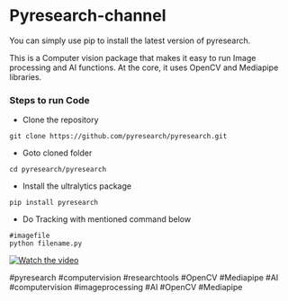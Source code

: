 # Pyresearch-channel

You can simply use pip to install the latest version of pyresearch.

This is a Computer vision package that makes it easy to run Image processing and AI functions. At the core, it uses OpenCV and Mediapipe libraries.



### Steps to run Code

- Clone the repository
```
git clone https://github.com/pyresearch/pyresearch.git
```

- Goto cloned folder
```
cd pyresearch/pyresearch
```

- Install the ultralytics package
```
pip install pyresearch
```

- Do Tracking with mentioned command below
```
#imagefile
python filename.py
```


[![Watch the video](https://img.youtube.com/vi/MSq5QmpsAbE/maxresdefault.jpg)](https://www.youtube.com/watch?v=MSq5QmpsAbE&t=10s)



#pyresearch  #computervision #researchtools #OpenCV #Mediapipe #AI #computervision #imageprocessing #AI #OpenCV #Mediapipe
